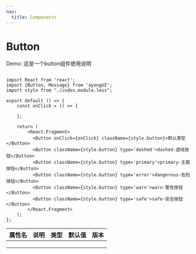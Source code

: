 ```yaml
---
nav:
  title: Components
---
```


# Button


Demo:
这是一个button组件使用说明

```tsx

import React from 'react';
import {Button, Message} from 'ayongUI';
import style from "./index.module.less";

export default () => {
    const onClick = () => {

    };

    return (
        <React.Fragment>
          <Button onClick={onClick} className={style.button}>默认类型</Button>
          <Button className={style.button} type='dashed'>dashed-虚线按钮</Button>
          <Button className={style.button} type='primary'>primary-主题按钮</Button>
          <Button className={style.button} type='error'>dangerous-危险按钮</Button>
          <Button className={style.button} type='warn'>warn-警告按钮</Button>
          <Button className={style.button} type='safe'>safe-安全按钮</Button>
        </React.Fragment>
    );
};
```

| **属性名** | **说明** | 类型 | **默认值** | 版本 |
| ---------- | -------- | ---- | ---------- | ---- |
|            |          |      |            |      |
|            |          |      |            |      |
|            |          |      |            |      |

